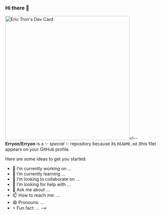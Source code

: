 ### Hi there 👋

<a href="https://app.daily.dev/Erryon"><img src="https://api.daily.dev/devcards/57b23968fa4f45a1a8fcd0b4e8a0b4f7.png?r=8rd" width="400" alt="Eric Tron's Dev Card"/></a><!--
**Erryon/Erryon** is a ✨ _special_ ✨ repository because its `README.md` (this file) appears on your GitHub profile.

Here are some ideas to get you started:

- 🔭 I’m currently working on ...
- 🌱 I’m currently learning ...
- 👯 I’m looking to collaborate on ...
- 🤔 I’m looking for help with ...
- 💬 Ask me about ...
- 📫 How to reach me: ...
- 😄 Pronouns: ...
- ⚡ Fun fact: ...
-->
